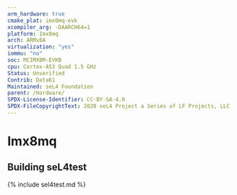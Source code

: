 ```yaml
---
arm_hardware: true
cmake_plat: imx8mq-evk
xcompiler_arg: -DAARCH64=1
platform: Imx8mq
arch: ARMv8A
virtualization: "yes"
iommu: "no"
soc: MCIMX8M-EVKB
cpu: Cortex-A53 Quad 1.5 GHz
Status: Unverified
Contrib: Data61
Maintained: seL4 Foundation
parent: /Hardware/
SPDX-License-Identifier: CC-BY-SA-4.0
SPDX-FileCopyrightText: 2020 seL4 Project a Series of LF Projects, LLC.
---
```

# Imx8mq

## Building seL4test

{% include sel4test.md %}

